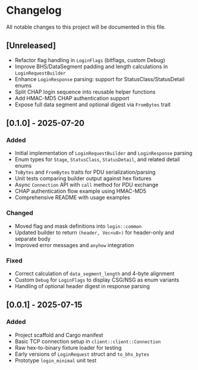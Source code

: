 # Changelog

All notable changes to this project will be documented in this file.

## \[Unreleased]

* Refactor flag handling in `LoginFlags` (bitflags, custom Debug)
* Improve BHS/DataSegment padding and length calculations in `LoginRequestBuilder`
* Enhance `LoginResponse` parsing: support for StatusClass/StatusDetail enums
* Split CHAP login sequence into reusable helper functions
* Add HMAC-MD5 CHAP authentication support
* Expose full data segment and optional digest via `FromBytes` trait

## \[0.1.0] - 2025-07-20

### Added

* Initial implementation of `LoginRequestBuilder` and `LoginResponse` parsing
* Enum types for `Stage`, `StatusClass`, `StatusDetail`, and related detail enums
* `ToBytes` and `FromBytes` traits for PDU serialization/parsing
* Unit tests comparing builder output against hex fixtures
* Async `Connection` API with `call` method for PDU exchange
* CHAP authentication flow example using HMAC-MD5
* Comprehensive README with usage examples

### Changed

* Moved flag and mask definitions into `login::common`
* Updated builder to return `(header, Vec<u8>)` for header-only and separate body
* Improved error messages and `anyhow` integration

### Fixed

* Correct calculation of `data_segment_length` and 4-byte alignment
* Custom `Debug` for `LoginFlags` to display CSG/NSG as enum variants
* Handling of optional header digest in response parsing

## \[0.0.1] - 2025-07-15

### Added

* Project scaffold and Cargo manifest
* Basic TCP connection setup in `client::client::Connection`
* Raw hex-to-binary fixture loader for testing
* Early versions of `LoginRequest` struct and `to_bhs_bytes`
* Prototype `login_minimal` unit test
